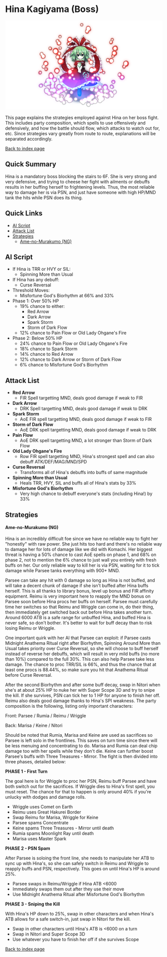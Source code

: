 # Hina Kagiyama (Boss)

![](img/hina.png)

This page explains the strategies employed against Hina on her boss fight. This includes party composition, which spells to use offensively and defensively, and how the battle should flow, which attacks to watch out for, etc. Since strategies vary greatly from route to route, explanations will be separated accordingly.

[Back to index page](../index.md)

## Quick Summary

Hina is a mandatory boss blocking the stairs to 6F. She is very strong and very defensive, and trying to cheese her fight with ailments or debuffs results in her buffing herself to frightening levels. Thus, the most reliable way to damage her is via PSN, and just have someone with high HP/MND tank the hits while PSN does its thing.

## Quick Links
* [AI Script](#script)
* [Attack List](#attacks)
* [Strategies](#strats)
	* [Ame-no-Murakumo (NG)](#ng-murakumo)

## <a id="script"></a>AI Script

* If Hina is TRR or HVY or SIL:
	* Spinning More than Usual
* If Hina has any debuff:
	* Curse Reversal
* Threshold Moves:
	* Misfortune God's Biorhythm at 66% and 33%
* Phase 1: Over 50% HP
	* 19% chance to either:
		* Red Arrow
		* Dark Arrow
		* Spark Storm
		* Storm of Dark Flow
	* 12% chance to Pain Flow or Old Lady Ohgane's Fire
* Phase 2: Below 50% HP
	* 24% chance to Pain Flow or Old Lady Ohgane's Fire
	* 18% chance to Spark Storm
	* 14% chance to Red Arrow
	* 12% chance to Dark Arrow or Storm of Dark Flow
	* 6% chance to Misfortune God's Biorhythm

## <a id="attacks"></a>Attack List

* **Red Arrow**
	* FIR Spell targetting MND, deals good damage if weak to FIR
* **Dark Arrow**
	* DRK Spell targetting MND, deals good damage if weak to DRK
* **Spark Storm**
	* AoE FIR spell targetting MND, deals good damage if weak to FIR
* **Storm of Dark Flow**
	* AoE DRK spell targetting MND, deals good damage if weak to DRK
* **Pain Flow**
	* AoE DRK spell targetting MND, a lot stronger than Storm of Dark Flow
* **Old Lady Ohgane's Fire**
	* Row FIR spell targetting MND, Hina's strongest spell and can also debuff ATK/DEF/MAG/MND/SPD
* **Curse Reversal**
	* Transforms all of Hina's debuffs into buffs of same magnitude
* **Spinning More than Usual**
	* Heals TRR, HVY, SIL and buffs all of Hina's stats by 33%
* **Misfortune God's Biorhythm**
	* Very high chance to debuff everyone's stats (including Hina!) by 33%

## <a id="strats"></a>Strategies

#### <a id="ng-murakumo"></a>Ame-no-Murakumo (NG)

Hina is an incredibly difficult foe since we have no reliable way to fight her "honestly" with raw power. She just hits too hard and there's no reliable way to damage her for lots of damage like we did with Komachi. Her biggest threat is having a 50% chance to cast AoE spells on phase 1, and 68% on phase 2, not to mention the 6% chance to just wall you entirely with fresh buffs on her. Our only reliable way to kill her is via PSN, waiting for it to tick damage while Parsee tanks everything with 900+ MND.

Parsee can take any hit with 0 damage so long as Hina is not buffed, and will take a decent chunk of damage if she isn't buffed after Hina buffs herself. This is all thanks to library bonus, level up bonus and FIR affinity equipment. Reimu is very important here to reapply the MND bonus on Parsee soon before Hina procs her buffs on herself. Parsee must carefully time her switches so that Reimu and Wriggle can come in, do their thing, then immediately get switched back out before Hina takes another turn. Around 6000 ATB is a safe range for unbuffed Hina, and buffed Hina is never safe, so don't bother. It's better to wait for buff decay than to risk losing Reimu or Wriggle.

One important quirk with her AI that Parsee can exploit: if Parsee casts Midnight Anathema Ritual right after Biorhythm, Spinning Around More than Usual takes priority over Curse Reversal, so she will choose to buff herself instead of reverse her debuffs, which will result in very mild buffs (no more than 10%) compared to the full 30%. This can also help Parsee take less damage. The chance to proc TRR/SIL is 66%, and thus the chance that at least one procs is 88.44%, so make sure you hit that Anathema Ritual before Curse Reversal.

After the second Biorhythm and after some buff decay, swap in Nitori when she's at about 25% HP to nuke her with Super Scope 3D and try to snipe the kill. If she survives, PSN can tick her to 1 HP for anyone to finish her off. Reimu also deals good damage thanks to Hina's SPI weakness. The party composition is the following, listing only important characters:

Front: Parsee / Rumia / Reimu / Wriggle

Back: Marisa / Keine / Nitori

Should be noted that Rumia, Marisa and Keine are used as sacrifices so Parsee is left solo in the frontlines. This saves on turn time since there will be less menuing and concentrating to do. Marisa and Rumia can deal chip damage too with her spells while they don't die. Keine can further boost Parsee's buffs with Three Treasures - Mirror. The fight is then divided into three phases, detailed below:

**PHASE 1 - First Turn**

The goal here is for Wriggle to proc her PSN, Reimu buff Parsee and have both switch out for the sacrifices. If Wriggle dies to Hina's first spell, you must reset. The chance for that to happen is only around 40% if you're unlucky with dodges and damage rolls.

* Wriggle uses Comet on Earth
* Reimu uses Great Hakurei Border
* Swap Reimu for Marisa, Wriggle for Keine
* Parsee spams Concentrate
* Keine spams Three Treasures - Mirror until death
* Rumia spams Moonlight Ray until death
* Marisa uses Master Spark

**PHASE 2 - PSN Spam**

After Parsee is soloing the front line, she needs to manipulate her ATB to sync up with Hina's, so she can safely switch in Reimu and Wriggle to reapply buffs and PSN, respectively. This goes on until Hina's HP is around 25%.

* Parsee swaps in Reimu/Wriggle if Hina ATB <6000
* Immediately swaps them out after they use their move
* Use Midnight Anathema Ritual after Misfortune God's Biorhythm

**PHASE 3 - Sniping the Kill**

With Hina's HP down to 25%, swap in other characters and when Hina's ATB allows for a safe switch-in, just swap in Nitori for the kill.

* Swap in other characters until Hina's ATB is <6000 on a turn
* Swap in Nitori and Super Scope 3D
* Use whatever you have to finish her off if she survives Scope

[Back to index page](../index.md)
